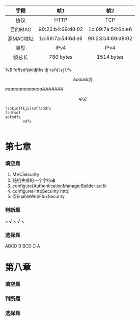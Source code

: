 

|字段|帧1|帧2|
|:-:|:-:|:-:|
|协议|HTTP|TCP|
|目的MAC|90:23:b4:69:d8:02 |1c:69:7a:54:6d:e6|
|源MAC地址|1c:69:7a:54:6d:e6 |90:23:b4:69:d8:02|
|类型|IPv4|IPv4|
|帧总长 |780 bytes|1514 bytes|

%$ fdffsdfjskldjfksldj
`%$fdlsjlf%`

$$
Aaaasklfj
$$

$aaaaaaaaaaaaaaAAAAAAA$


$$
中文
$$






```
fsdkjdlfkjslkdffsddfs
fsdfsdf
sdfsdfa
		vdfs
		
```

# 第七章
### 填空题
1. MVCSecurity
2. 随机生成的一个字符串
3. configure(AuthenticationManagerBuilder auth)
4. configure(HttpSecurity http)
5. @EnableWebFluxSecurity
### 判断题
× √ × √ ×
### 选择题
ABCD
B
BCD
D
A



# 第八章
### 填空题


### 判断题



### 选择题











